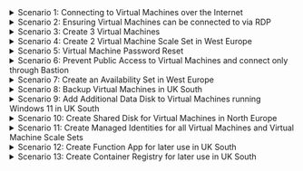 <details>
<summary>Scenario 1: Connecting to Virtual Machines over the Internet</summary>

#### Task 1: Connect to 3 Virtual Machines
1. Users have reported issues trying to connect to Virtual Machinese we are hosting. Using RDP, connect to the following machines to troubleshoot the issue:<bR>
Dodgy-Science<br>
Banned-Science<br>
Banned-Stuff<br>
</details>

<details>
<summary>Scenario 2: Ensuring Virtual Machines can be connected to via RDP</summary>

#### Task 1: Identifying affected Virtual Machines
1. Identify what Virtual Machines have a Public IP, and a Private IP address.

#### Task 2: Attaching Public IP's to Virtual Machines
1. Attached a Public IP to any Virtual Machine that has a Private IP and not a Public IP
</details>

<details>
<summary>Scenario 3: Create 3 Virtual Machines</summary>

#### Task 1: Create Virtual Machines
1. In West Europe, create 3 Virtual Machines with the following settings:<br>
<br>
Resource Group: rg-weu-compute<br>
Region: West Europe<br>
Availability Options: No Infrastructure Redundancy Required<br>
Security Type: Standard<br>
Image: Debian 11<br>
Size: Standard_B1ms<br>
Inbound Ports: SSH (22)<br>
Virtual Network: vnet-weu-01<br>
Subnet: rg-weu-compute<br>
<br>

2. Access the Virtual Machines from the Internet to confirm availability
</details>

<details>
<summary>Scenario 4: Create 2 Virtual Machine Scale Set in West Europe</summary>

#### Task 1: Create Virtual Machine Scale Set with Manual Scaling
1. In West Europe, create 1 Virtual Machine Scale Set with the following settings:<br>
<br>
Resource Group: rg-weu-compute<br>
Region: West Europe<br>
Availability Options: No Infrastructure Redundancy Required<br>
Security Type: Standard<br>
Image: Windows 11<br>
Size: Standard_B1ms<br>
Inbound Ports: 3389<br>
Virtual Network: vnet-weu-01<br>
Subnet: rg-weu-compute<br>
Scaling: 3 Instances<br>
<br>

#### Task 2: Create Virtual Machine Scale Set with Custom Scaling
1. In West Europe, create 1 Virtual Machine Scale Set with the following settings:<br>
<br>
Resource Group: rg-weu-compute<br>
Region: West Europe<br>
Availability Options: No Infrastructure Redundancy Required<br>
Security Type: Standard<br>
Image: Windows 11<br>
Size: Standard_B1ms<br>
Inbound Ports: 3389<br>
Virtual Network: vnet-weu-01<br>
Subnet: rg-weu-compute<br>
Scaling: 3 Minimum, 10 Maximum, to scale out by 2 if the CPU is more than 70% for 10 minutes and to scale down by 1 if the CPU drops to 25%<br>
<br>
</details>

<details>
<summary>Scenario 5: Virtual Machine Password Reset</summary>

#### Task 1: Reset Password for Virtual Machines
1. Users have forgotten the password for the Virtual Machine 'dodgy-science' in North Europe. Reset the Admin Password and make a note of the User Name and Password.
2. Users have forgotten the password for the Virtual Machine 'sketchy-stuff' in North Europe. Reset the Admin Password and make a note of the User Name and Password.

#### Task 2: Securely Save the Credentials
3. Save the Passwords as a Secret in Key Vault, and grant access to anyone in the Projects Team.
</details>

<details>
<summary>Scenario 6: Prevent Public Access to Virtual Machines and connect only through Bastion</summary>

#### Task 1: Prevent Public Access to Virtual Machines
1. Remove Public IP's from each Virtual Machine that has one attached to it

#### Task 2: Create a Bastion Host in each Region where Virtual Machines are present
1. Create a Bastion Host in UK South
2. Create a Bastion Host in West Europe

#### Task 3: Confirm Connectivity
1. Try to connect to a Virtual Machine directly via RDP/SSH
2. Try to connect to a Virtual Machine using Bastion
</details>

<details>
<summary>Scenario 7: Create an Availability Set in West Europe</summary>

#### Task 1: Create an Availability Set
1. Create an Availability Set in West Europe with the following details:<br>
<br>
Resource Group: rg-weu-compute<br>
Region: West Europe<br>
Fault Domains: 2<br>
Update Domains: 4<br>
Use Managed Disks: No<br>
<br>

#### Task 2: Create Virtual Machine and add into Availability Sets
1. Create an Virtual Machine in West Europe with the following details:<br>
<br>
Resource Group: rg-weu-compute<br>
Region: West Europe<br>
Availability Options: Availability Set - use the one created from Task 1<br>
Security Type: Standard<br>
Image: Windows 11<br>
Size: Standard_B1ms<br>
Inbound Ports: 3389<br>
Virtual Network: vnet-weu-01<br>
Subnet: rg-weu-compute<br>
<br>

2. Confirm Virtual Machine is present in the Availability Set


</details>

<details>
<summary>Scenario 8: Backup Virtual Machines in UK South </summary>

#### Task 1: Create a Recovery Services Vault to backup Virtual Machines in UK South
1. Create a Recovery Services Vault in UK South. ARSV MUST have a redunancy in place that will accomodate a single data center failure, but data cannot leave the Region.
2. Create a Backup Policy to run each Sunday at 2300 GMT, retain a snapshot for 5 days, reatain a weekly backup for 4 weeks, and retain a Monthly backup on the First Monday at 2300 GMTm for 12 Months

#### Task 2: Backup Virtual Machines
1. Backup all Virtual Machines in UK South

</details>

<details>
<summary>Scenario 9: Add Additional Data Disk to Virtual Machines running Windows 11 in UK South</summary>

#### Task 1: Create Data Disk
1. Create a Premium SSD LRS Disk

#### Task 2: Attach to Virtual Machines
1. Attach Disk from Task 1 to a Virtual Machine running Windows 11.

#### Task 3: Save Data to Disk
1. Save Data to the newly created disk

#### Task 4: Attach Disks to remaining Virtual Machines.
1. Add a disk to the remaining Windows 11 Virtual Machines in UK South. You can either create a disk as per Task 1, or add one via the Virtual Machine in the Azure Portal.

</details>

<details>
<summary>Scenario 10: Create Shared Disk for Virtual Machines in North Europe</summary>

#### Task 1: Create Shared Disk
1. Create a Shared Premium SSD LRS Disk

#### Task 2: Attach to Virtual Machines
1. Attached Shared Disks to all Windows 11 Virtual Machines in North Europe

#### Task 3: Save Data to Disk from each Virtual Machine
1. Sign into each Virtual Machine and save a .txt document named after the Virtual Machine to the Shared Disk.

</details>

<details>
<summary>Scenario 11: Create Managed Identities for all Virtual Machines and Virtual Machine Scale Sets</summary>

#### Task 1: Create Managed Identity
1. Create a Managed Identity for all Virtual Machines and Virtual Machine Scale Sets

</details>

<details>
<summary>Scenario 12: Create Function App for later use in UK South</summary>

#### Task 1: Create Function App
1. Create a Function App that meets the following requirements:<br>
<br>
Deploy Code<br>
Has a .NET 6 (LTS) Runtime Stack<br>
Runs on a Linux OS<br>
Is not running continuously and is only charged per event<br>
Has it's own Storage Account<br>
Monitoring via App Insights in enabled<br>
Continious Deployment is disabled<br>
<br>
</details>

<details>
<summary>Scenario 13: Create Container Registry for later use in UK South</summary>

#### Task 1: Create Container Registry
1. Create a Container Registry for later use in UK South that only requires a max of 10GB storage

#### Task 2: Restrict access to Regional Project Department
1. Restrict access to Container Registry so that only the UK South Project Team can Push, Pull and Delete items within the Container Registry

</details>
